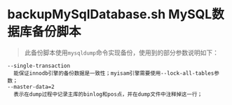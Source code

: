 # backupMySqlDatabase.sh MySQL数据库备份脚本
> 此备份脚本使用`mysqldump`命令实现备份，使用到的部分参数说明如下：
```
--single-transaction 
  能保证innodb引擎的备份数据是一致性；myisam引擎需要使用--lock-all-tables参数；
--master-data=2
  表示在dump过程中记录主库的binlog和pos点，并在dump文件中注释掉这一行；
```
